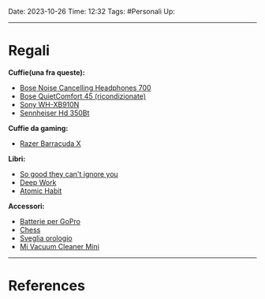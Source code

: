 Date: 2023-10-26
Time: 12:32
Tags: #Personali
Up:

---
# Regali

**Cuffie(una fra queste):**
- [Bose Noise Cancelling Headphones 700](https://www.amazon.it/Bose-Noise-Cancelling-Headphones-Black/dp/B07Q9MJKBV/ref=asc_df_B07Q9MJKBV/?tag=googshopit-21&linkCode=df0&hvadid=363240328468&hvpos=&hvnetw=g&hvrand=10196870741791628548&hvpone=&hvptwo=&hvqmt=&hvdev=c&hvdvcmdl=&hvlocint=&hvlocphy=9181218&hvtargid=pla-784806209897&psc=1)
- [Bose QuietComfort 45 (ricondizionate)](https://www.bose.it/it_it/products/certified_refurbished/refurbished_headphones/qc45-fr.html#v=qc45_fr_white_smoke)
- [Sony WH-XB910N](https://www.amazon.it/Sony-WH-XB910N-Bluetooth-cancellazione-Ottimizzato/dp/B09FKG4PP3/ref=sr_1_7?crid=2D9CDJ31IMMDG&keywords=sony+wh&qid=1698330824&sprefix=%2Caps%2C303&sr=8-7&ufe=app_do%3Aamzn1.fos.9d4f9b77-768c-4a4e-94ad-33674c20ab35)
- [Sennheiser Hd 350Bt](https://www.amazon.it/Sennheiser-350BT-Cuffia-Wireless-Pieghevole/dp/B083MNJ2VX/ref=sr_1_5?crid=3O6ANQYDU3RYU&keywords=sennheiser&qid=1698330375&sprefix=sennheise%2Caps%2C147&sr=8-5)

**Cuffie da gaming:**
- [Razer Barracuda X](https://www.amazon.it/Razer-Barracuda-Multipiattaforma-Dispositivi-SmartSwitch/dp/B09239HV7Y/ref=sr_1_19?__mk_it_IT=ÅMÅŽÕÑ&crid=3UVZEX9KYN7QZ&keywords=razer%2Bcuffie%2Bgaming&qid=1698316914&s=electronics&sprefix=razer%2Bcuffie%2Bgaming%2Celectronics%2C600&sr=1-19&th=1)

**Libri:**
- [So good they can't ignore you](https://www.amazon.it/Good-They-Cant-Ignore-You/dp/0349415862/ref=sr_1_1?adgrpid=55376758769&hvadid=255156346498&hvdev=c&hvlocphy=1008736&hvnetw=g&hvqmt=e&hvrand=10100291713954484149&hvtargid=kwd-301275781818&hydadcr=18602_1737172&keywords=so+good+they+can%27t+ignore+you&qid=1699705989&sr=8-1)
- [Deep Work](https://www.amazon.it/Deep-Work-Focused-Success-Distracted/dp/0349411905/ref=pd_bxgy_img_sccl_1/262-9501906-2763459?pd_rd_w=yFuMx&content-id=amzn1.sym.8346a411-823c-4423-a078-89faab0b5d1e&pf_rd_p=8346a411-823c-4423-a078-89faab0b5d1e&pf_rd_r=VZNC9RHRQ74C15FAT7V8&pd_rd_wg=SUPQM&pd_rd_r=a03f7ef9-65e4-42ec-87dc-dee45d0bda90&pd_rd_i=0349411905&psc=1)
- [Atomic Habit](https://www.amazon.it/Atomic-Habits-Proven-Build-Break/dp/1847941834/ref=pd_bxgy_img_sccl_1/262-9501906-2763459?pd_rd_w=0WraY&content-id=amzn1.sym.8346a411-823c-4423-a078-89faab0b5d1e&pf_rd_p=8346a411-823c-4423-a078-89faab0b5d1e&pf_rd_r=0DNXYM7J4C9YSD22PRZ5&pd_rd_wg=2M01n&pd_rd_r=0c055644-4b51-4926-b087-be9018d814c4&pd_rd_i=1847941834&psc=1)

**Accessori:**
- [Batterie per GoPro](https://www.amazon.it/REYGEAK-batteria，Batteria-Caricabatteria-immagazzinaggio-caricabatteria/dp/B08MLLNH5S/ref=sr_1_1_sspa?__mk_it_IT=ÅMÅŽÕÑ&crid=28UZ8R0ISU37T&keywords=cariche+go+pro&qid=1698256347&sprefix=cariche+go+pro%2Caps%2C98&sr=8-1-spons&sp_csd=d2lkZ2V0TmFtZT1zcF9hdGY&psc=1)
- [Chess](https://www.chesscomshop.com/standard-chess-set-combination-with-silicone-chess-board-standard-bag-triple-weighted-plastic-pieces.html)
- [Sveglia orologio](https://www.amazon.it/dp/B01EZ77IOY/?coliid=I1235DHRQGHDMG&colid=FQV4Z0CWW68E&ref_=list_c_wl_lv_ov_lig_dp_it_im&th=1)
- [Mi Vacuum Cleaner Mini](https://www.mi.com/it/product/mi-vacuum-cleaner-mini-eu/)

---
# References
